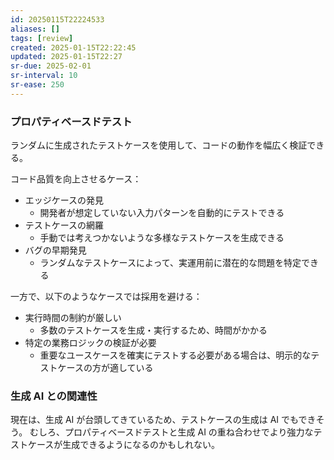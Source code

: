 ```yaml
---
id: 20250115T22224533
aliases: []
tags: [review]
created: 2025-01-15T22:22:45
updated: 2025-01-15T22:27
sr-due: 2025-02-01
sr-interval: 10
sr-ease: 250
---
```


### プロパティベースドテスト

ランダムに生成されたテストケースを使用して、コードの動作を幅広く検証できる。

コード品質を向上させるケース：

- エッジケースの発見
    - 開発者が想定していない入力パターンを自動的にテストできる
- テストケースの網羅
    - 手動では考えつかないような多様なテストケースを生成できる
- バグの早期発見
    - ランダムなテストケースによって、実運用前に潜在的な問題を特定できる

一方で、以下のようなケースでは採用を避ける：

- 実行時間の制約が厳しい
    - 多数のテストケースを生成・実行するため、時間がかかる
- 特定の業務ロジックの検証が必要
    - 重要なユースケースを確実にテストする必要がある場合は、明示的なテストケースの方が適している

### 生成 AI との関連性

現在は、生成 AI が台頭してきているため、テストケースの生成は AI でもできそう。
むしろ、プロパティベースドテストと生成 AI の重ね合わせでより強力なテストケースが生成できるようになるのかもしれない。

